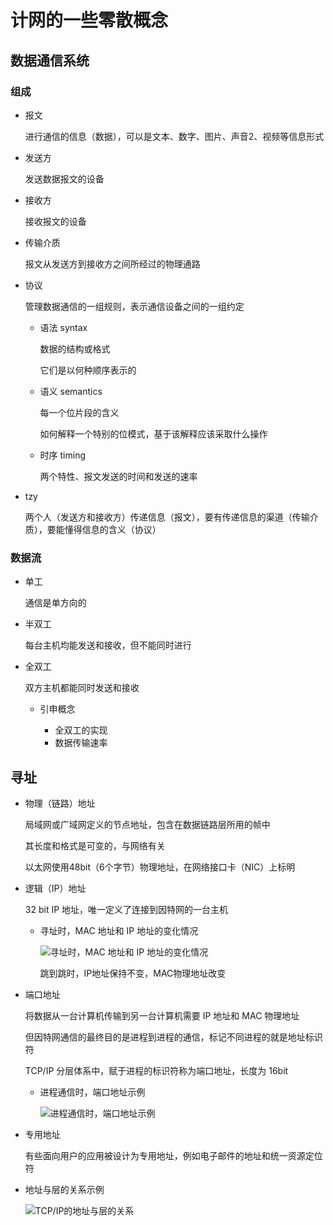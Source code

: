 # 计网的一些零散概念

## 数据通信系统

### 组成

- 报文

  进行通信的信息（数据），可以是文本、数字、图片、声音2、视频等信息形式

- 发送方

  发送数据报文的设备

- 接收方

  接收报文的设备

- 传输介质

  报文从发送方到接收方之间所经过的物理通路

- 协议

  管理数据通信的一组规则，表示通信设备之间的一组约定

  + 语法 syntax

    数据的结构或格式

    它们是以何种顺序表示的

  + 语义 semantics

    每一个位片段的含义

    如何解释一个特别的位模式，基于该解释应该采取什么操作

  + 时序 timing

    两个特性、报文发送的时间和发送的速率

- tzy

  两个人（发送方和接收方）传递信息（报文），要有传递信息的渠道（传输介质），要能懂得信息的含义（协议）

### 数据流

- 单工

  通信是单方向的

- 半双工

  每台主机均能发送和接收，但不能同时进行

- 全双工

  双方主机都能同时发送和接收

  + 引申概念

    * 全双工的实现
    * 数据传输速率

## 寻址

- 物理（链路）地址

  局域网或广域网定义的节点地址，包含在数据链路层所用的帧中

  其长度和格式是可变的，与网络有关

  以太网使用48bit（6个字节）物理地址，在网络接口卡（NIC）上标明

- 逻辑（IP）地址

  32 bit IP 地址，唯一定义了连接到因特网的一台主机

  + 寻址时，MAC 地址和 IP 地址的变化情况

    ![寻址时，MAC 地址和 IP 地址的变化情况](https://gitee.com/twilight_h_1184651848/pic-go-img/raw/master/computerNetworks/basicConception/20201209202137.png)

    跳到跳时，IP地址保持不变，MAC物理地址改变

- 端口地址

  将数据从一台计算机传输到另一台计算机需要 IP 地址和 MAC 物理地址

  但因特网通信的最终目的是进程到进程的通信，标记不同进程的就是地址标识符

  TCP/IP 分层体系中，赋于进程的标识符称为端口地址，长度为 16bit

  + 进程通信时，端口地址示例

    ![进程通信时，端口地址示例](https://gitee.com/twilight_h_1184651848/pic-go-img/raw/master/computerNetworks/basicConception/20201209202704.png)

  

- 专用地址

  有些面向用户的应用被设计为专用地址，例如电子邮件的地址和统一资源定位符

- 地址与层的关系示例

  ![TCP/IP的地址与层的关系](https://gitee.com/twilight_h_1184651848/pic-go-img/raw/master/computerNetworks/basicConception/20201209172602.png)





